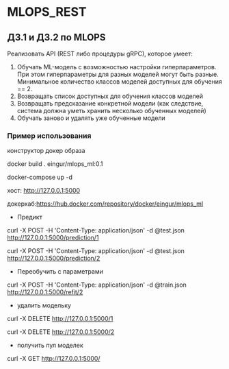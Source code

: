 # MLOPS_REST
## ДЗ.1 и ДЗ.2 по MLOPS

Реализовать API (REST либо процедуры gRPC), которое умеет: 
1. Обучать ML-модель с возможностью настройки 
гиперпараметров. При этом гиперпараметры для разных 
моделей могут быть разные. Минимальное количество классов 
моделей доступных для обучения == 2. 
2. Возвращать список доступных для обучения классов моделей 
3. Возвращать предсказание конкретной модели (как следствие, 
система должна уметь хранить несколько обученных моделей) 
4. Обучать заново и удалять уже обученные модели


### Пример использования
конструктор докер образа 
 
 docker build . eingur/mlops_ml:0.1
 
 docker-compose up -d
 
 хост: http://127.0.0.1:5000
 
 докерхаб:https://hub.docker.com/repository/docker/eingur/mlops_ml

- Предикт

curl -X POST -H 'Content-Type: application/json' -d @test.json http://127.0.0.1:5000/prediction/1

curl -X POST -H 'Content-Type: application/json' -d @test.json http://127.0.0.1:5000/prediction/2
- Переобучить с параметрами

curl -X POST -H 'Content-Type: application/json' -d @train.json http://127.0.0.1:5000/refit/2

- удалить модельку

curl -X DELETE http://127.0.0.1:5000/1

curl -X DELETE http://127.0.0.1:5000/2

- получить пул моделек

curl -X GET http://127.0.0.1:5000/
